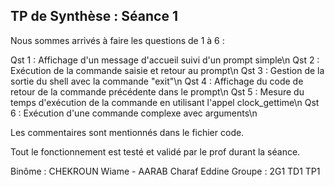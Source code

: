 TP de Synthèse : Séance 1 
-
Nous sommes arrivés à faire les questions de 1 à 6 : 

Qst 1 : Affichage d'un message d'accueil suivi d'un prompt simple\n
Qst 2 : Exécution de la commande saisie et retour au prompt\n
Qst 3 : Gestion de la sortie du shell avec la commande "exit"\n
Qst 4 : Affichage du code de retour de la commande précédente dans le prompt\n
Qst 5 : Mesure du temps d'exécution de la commande en utilisant l'appel clock_gettime\n
Qst 6 : Exécution d'une commande complexe avec arguments\n

Les commentaires sont mentionnés dans le fichier code.

Tout le fonctionnement est testé et validé par le prof durant la séance.

Binôme : CHEKROUN Wiame - AARAB Charaf Eddine
Groupe : 2G1 TD1 TP1


